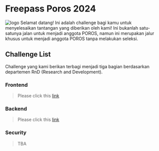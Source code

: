 # Freepass Poros 2024
![logo](https://porosfilkom.ub.ac.id/logo-poros.svg)
Selamat datang! Ini adalah challenge bagi kamu untuk menyelesaikan tantangan yang diberikan oleh kami! Ini bukanlah satu-satunya jalan untuk menjadi anggota POROS, namun ini merupakan jalur khusus untuk menjadi anggota POROS tanpa melakukan seleksi.

## Challenge List
Challenge yang kami berikan terbagi menjadi tiga bagian berdasarkan departemen RnD (Research and Development).

### Frontend
> Please click this [link](https://github.com/LeonardTarigan/poros-fe-freepass-2024)

### Backend
> Please click this [link](https://github.com/porosub/freepass-backend-2024)

### Security
> TBA

